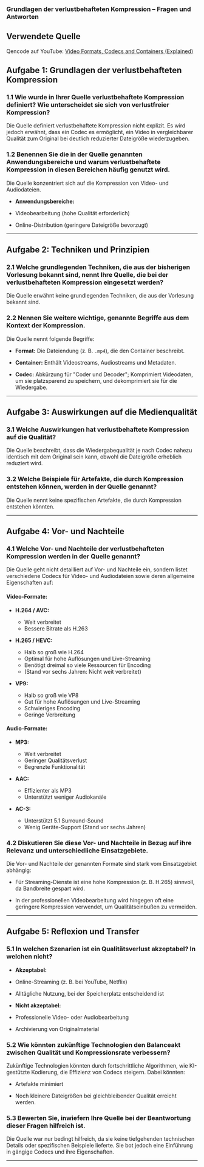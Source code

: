 ### Grundlagen der verlustbehafteten Kompression – Fragen und Antworten

## Verwendete Quelle  
Qencode auf YouTube: [Video Formats, Codecs and Containers (Explained)](https://www.youtube.com/watch?v=XvoW-bwIeyY&list=PLY8Upfcg86WQ5OtjhHkPchJdZbE1xbxnV&index=18)
## Aufgabe 1: Grundlagen der verlustbehafteten Kompression

### 1.1 Wie wurde in Ihrer Quelle verlustbehaftete Kompression definiert? Wie unterscheidet sie sich von verlustfreier Kompression?

Die Quelle definiert verlustbehaftete Kompression nicht explizit. Es wird jedoch erwähnt, dass ein Codec es ermöglicht, ein Video in vergleichbarer Qualität zum Original bei deutlich reduzierter Dateigröße wiederzugeben.

### 1.2 Benennen Sie die in der Quelle genannten Anwendungsbereiche und warum verlustbehaftete Kompression in diesen Bereichen häufig genutzt wird.

Die Quelle konzentriert sich auf die Kompression von Video- und Audiodateien.  

- **Anwendungsbereiche:**

- Videobearbeitung (hohe Qualität erforderlich)

- Online-Distribution (geringere Dateigröße bevorzugt)

---

## Aufgabe 2: Techniken und Prinzipien
### 2.1 Welche grundlegenden Techniken, die aus der bisherigen Vorlesung bekannt sind, nennt Ihre Quelle, die bei der verlustbehafteten Kompression eingesetzt werden?

Die Quelle erwähnt keine grundlegenden Techniken, die aus der Vorlesung bekannt sind.

### 2.2 Nennen Sie weitere wichtige, genannte Begriffe aus dem Kontext der Kompression.

Die Quelle nennt folgende Begriffe:  

- **Format:** Die Dateiendung (z. B. `.mp4`), die den Container beschreibt.

- **Container:** Enthält Videostreams, Audiostreams und Metadaten.

- **Codec:** Abkürzung für "Coder und Decoder"; Komprimiert Videodaten, um sie platzsparend zu speichern, und dekomprimiert sie für die Wiedergabe.


---

## Aufgabe 3: Auswirkungen auf die Medienqualität

### 3.1 Welche Auswirkungen hat verlustbehaftete Kompression auf die Qualität?

Die Quelle beschreibt, dass die Wiedergabequalität je nach Codec nahezu identisch mit dem Original sein kann, obwohl die Dateigröße erheblich reduziert wird.  

### 3.2 Welche Beispiele für Artefakte, die durch Kompression entstehen können, werden in der Quelle genannt?

Die Quelle nennt keine spezifischen Artefakte, die durch Kompression entstehen könnten.

--- 
## Aufgabe 4: Vor- und Nachteile
### 4.1 Welche Vor- und Nachteile der verlustbehafteten Kompression werden in der Quelle genannt?

Die Quelle geht nicht detailliert auf Vor- und Nachteile ein, sondern listet verschiedene Codecs für Video- und Audiodateien sowie deren allgemeine Eigenschaften auf:
#### **Video-Formate:**

- **H.264 / AVC:**
	- Weit verbreitet
	- Bessere Bitrate als H.263

- **H.265 / HEVC:**
	- Halb so groß wie H.264
	- Optimal für hohe Auflösungen und Live-Streaming
	- Benötigt dreimal so viele Ressourcen für Encoding
	- (Stand vor sechs Jahren: Nicht weit verbreitet)

- **VP9:**

	- Halb so groß wie VP8
	- Gut für hohe Auflösungen und Live-Streaming
	- Schwieriges Encoding
	- Geringe Verbreitung

#### **Audio-Formate:**

- **MP3:**

	- Weit verbreitet
	- Geringer Qualitätsverlust
	- Begrenzte Funktionalität

  

- **AAC:**

	- Effizienter als MP3
	- Unterstützt weniger Audiokanäle

- **AC-3:**

	- Unterstützt 5.1 Surround-Sound
	- Wenig Geräte-Support (Stand vor sechs Jahren)

  

### 4.2 Diskutieren Sie diese Vor- und Nachteile in Bezug auf ihre Relevanz und unterschiedliche Einsatzgebiete.

Die Vor- und Nachteile der genannten Formate sind stark vom Einsatzgebiet abhängig:

- Für Streaming-Dienste ist eine hohe Kompression (z. B. H.265) sinnvoll, da Bandbreite gespart wird.

- In der professionellen Videobearbeitung wird hingegen oft eine geringere Kompression verwendet, um Qualitätseinbußen zu vermeiden.

  

---

  

## Aufgabe 5: Reflexion und Transfer

  

### 5.1 In welchen Szenarien ist ein Qualitätsverlust akzeptabel? In welchen nicht?

- **Akzeptabel:**

- Online-Streaming (z. B. bei YouTube, Netflix)

- Alltägliche Nutzung, bei der Speicherplatz entscheidend ist

- **Nicht akzeptabel:**

- Professionelle Video- oder Audiobearbeitung

- Archivierung von Originalmaterial

  

### 5.2 Wie könnten zukünftige Technologien den Balanceakt zwischen Qualität und Kompressionsrate verbessern?

Zukünftige Technologien könnten durch fortschrittliche Algorithmen, wie KI-gestützte Kodierung, die Effizienz von Codecs steigern. Dabei könnten:

- Artefakte minimiert

- Noch kleinere Dateigrößen bei gleichbleibender Qualität erreicht werden.

  

### 5.3 Bewerten Sie, inwiefern Ihre Quelle bei der Beantwortung dieser Fragen hilfreich ist.

Die Quelle war nur bedingt hilfreich, da sie keine tiefgehenden technischen Details oder spezifischen Beispiele lieferte. Sie bot jedoch eine Einführung in gängige Codecs und ihre Eigenschaften.

  

---